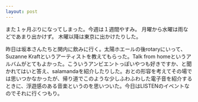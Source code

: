 ```yaml
---
layout: post
---
```


また１ヶ月ぶりになってしまった。今週は１週間やすみ。
月曜から水曜は雨などであまり出かけず。
木曜以降は東京に出かけたりした。

昨日は坂本さんたちと関内に飲みに行く。太陽ホエールの後rotaryにいって、Suzanne Kraftというアーティストを教えてもらった。Talk from homeというアルバムがとてもよかった。こういうアンビエントっぽいやつも好きですか、と聞かれてはいと答え、salamandaを紹介したりした。おとの形容を考えてその場では思いつかなかったが、帰り道でこのような少しふわふわした電子音を紹介するときに、浮遊感のある音楽というのを思いついた。今日はLISTENのイベントなのでそれに行くつもり。